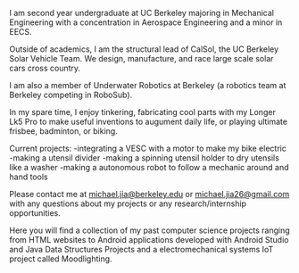 I am second year undergraduate at UC Berkeley majoring in Mechanical Engineering with a concentration in Aerospace Engineering and a minor in EECS. 

Outside of academics, I am the structural lead of CalSol, the UC Berkeley Solar Vehicle Team. We design, manufacture, and race large scale solar cars cross country.

I am also a member of Underwater Robotics at Berkeley (a robotics team at Berkeley competing in RoboSub). 

In my spare time, I enjoy tinkering, fabricating cool parts with my Longer Lk5 Pro to make useful inventions to augument daily life, or playing ultimate frisbee, badminton, or biking. 

Current projects:
-integrating a VESC with a motor to make my bike electric
-making a utensil divider
-making a spinning utensil holder to dry utensils like a washer
-making a autonomous robot to follow a mechanic around and hand tools

Please contact me at michael.jia@berkeley.edu or michael.jia26@gmail.com with any questions about my projects or any research/internship opportunities. 

Here you will find a collection of my past computer science projects ranging from HTML websites to Android applications developed with Android Studio and Java Data Structures Projects and a electromechanical systems IoT project called Moodlighting.

